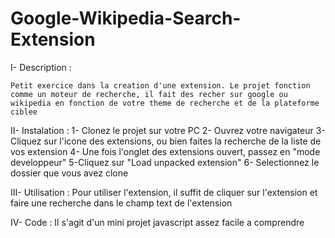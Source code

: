 # Google-Wikipedia-Search-Extension

I- Description :

    Petit exercice dans la creation d'une extension. Le projet fonction comme un moteur de recherche, il fait des recher sur google ou wikipedia en fonction de votre theme de recherche et de la plateforme ciblee

II- Instalation :
    1- Clonez le projet sur votre PC
    2- Ouvrez votre navigateur
    3- Cliquez sur l'icone des extensions, ou bien faites la recherche de la liste de vos extension
    4- Une fois l'onglet des extensions ouvert, passez en "mode developpeur"
    5-Cliquez sur "Load unpacked extension"
    6- Selectionnez le dossier que vous avez clone

III- Utilisation :
    Pour utiliser l'extension, il suffit de cliquer sur l'extension et faire une recherche dans le champ text de l'extension

IV- Code :
     Il s'agit d'un mini projet javascript assez facile a comprendre